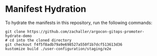# Manifest Hydration

To hydrate the manifests in this repository, run the following commands:

```shell
git clone https://github.com/zachaller/argocon-gitops-promoter-hydrate-demo
# cd into the cloned directory
git checkout f4f5f8adb79a9e698527a550f1b7dcf513613d36
kustomize build ./user-configuration/staging/e2e
```
